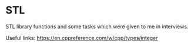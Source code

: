 # STL
STL library functions and some tasks which were given to me in interviews.

Useful links:
https://en.cppreference.com/w/cpp/types/integer
